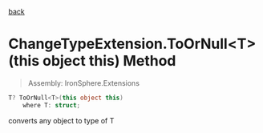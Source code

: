 ﻿

[back](/IronSphere.Extensions/types/ChangeTypeExtension)

# ChangeTypeExtension.ToOrNull&lt;T&gt;(this object this) Method

> Assembly: IronSphere.Extensions

```csharp
T? ToOrNull<T>(this object this)
    where T: struct;
```

converts any object to type of T

 